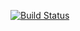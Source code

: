 [![Build Status](https://travis-ci.org/testinfected/molecule.png?branch=master)](https://travis-ci.org/testinfected/molecule)